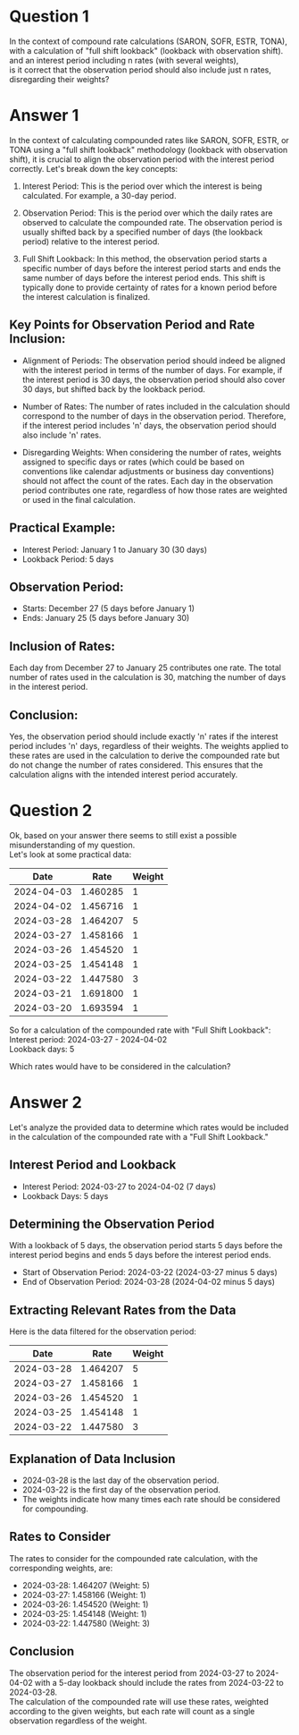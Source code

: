 # Question 1
In the context of compound rate calculations (SARON, SOFR, ESTR, TONA),  
with a calculation of "full shift lookback" (lookback with observation shift).  
and an interest period including n rates (with several weights),  
is it correct that the observation period should also include just n rates, disregarding their weights?

# Answer 1

In the context of calculating compounded rates like SARON, SOFR, ESTR, or TONA using a "full shift lookback" methodology (lookback with observation shift), it is crucial to align the observation period with the interest period correctly. Let's break down the key concepts:

1. Interest Period: This is the period over which the interest is being calculated. For example, a 30-day period.

2. Observation Period: This is the period over which the daily rates are observed to calculate the compounded rate. The observation period is usually shifted back by a specified number of days (the lookback period) relative to the interest period.

3. Full Shift Lookback: In this method, the observation period starts a specific number of days before the interest period starts and ends the same number of days before the interest period ends. This shift is typically done to provide certainty of rates for a known period before the interest calculation is finalized.

## Key Points for Observation Period and Rate Inclusion:

- Alignment of Periods: The observation period should indeed be aligned with the interest period in terms of the number of days. For example, if the interest period is 30 days, the observation period should also cover 30 days, but shifted back by the lookback period.

- Number of Rates: The number of rates included in the calculation should correspond to the number of days in the observation period. Therefore, if the interest period includes 'n' days, the observation period should also include 'n' rates.

- Disregarding Weights: When considering the number of rates, weights assigned to specific days or rates (which could be based on conventions like calendar adjustments or business day conventions) should not affect the count of the rates. Each day in the observation period contributes one rate, regardless of how those rates are weighted or used in the final calculation.

## Practical Example:
- Interest Period: January 1 to January 30 (30 days)
- Lookback Period: 5 days

## Observation Period:
- Starts: December 27 (5 days before January 1)
- Ends: January 25 (5 days before January 30)

## Inclusion of Rates:
Each day from December 27 to January 25 contributes one rate.
The total number of rates used in the calculation is 30, matching the number of days in the interest period.

## Conclusion:

Yes, the observation period should include exactly 'n' rates if the interest period includes 'n' days, regardless of their weights. The weights applied to these rates are used in the calculation to derive the compounded rate but do not change the number of rates considered. This ensures that the calculation aligns with the intended interest period accurately.

# Question 2

Ok, based on your answer there seems to still exist a possible misunderstanding of my question.  
Let's look at some practical data:

Date	| Rate	| Weight
--- | --- | ---
2024-04-03	| 1.460285	| 1
2024-04-02	| 1.456716	| 1
2024-03-28	| 1.464207	| 5
2024-03-27	| 1.458166	| 1
2024-03-26	| 1.454520	| 1
2024-03-25	| 1.454148	| 1
2024-03-22	| 1.447580	| 3
2024-03-21	| 1.691800	| 1
2024-03-20	| 1.693594	| 1

So for a calculation of the compounded rate with "Full Shift Lookback":  
Interest period: 2024-03-27 - 2024-04-02  
Lookback days: 5  

Which rates would have to be considered in the calculation?

# Answer 2

Let's analyze the provided data to determine which rates would be included in the calculation of the compounded rate with a "Full Shift Lookback."

## Interest Period and Lookback
- Interest Period: 2024-03-27 to 2024-04-02 (7 days)
- Lookback Days: 5 days

## Determining the Observation Period
With a lookback of 5 days, the observation period starts 5 days before the interest period begins and ends 5 days before the interest period ends.

- Start of Observation Period: 2024-03-22 (2024-03-27 minus 5 days)
- End of Observation Period: 2024-03-28 (2024-04-02 minus 5 days)

## Extracting Relevant Rates from the Data
Here is the data filtered for the observation period:

Date	| Rate	| Weight
--- | --- | ---
2024-03-28	| 1.464207	| 5
2024-03-27	| 1.458166	| 1
2024-03-26	| 1.454520	| 1
2024-03-25	| 1.454148	| 1
2024-03-22	| 1.447580	| 3

## Explanation of Data Inclusion
- 2024-03-28 is the last day of the observation period.
- 2024-03-22 is the first day of the observation period.
- The weights indicate how many times each rate should be considered for compounding.

## Rates to Consider
The rates to consider for the compounded rate calculation, with the corresponding weights, are:

- 2024-03-28: 1.464207 (Weight: 5)
- 2024-03-27: 1.458166 (Weight: 1)
- 2024-03-26: 1.454520 (Weight: 1)
- 2024-03-25: 1.454148 (Weight: 1)
- 2024-03-22: 1.447580 (Weight: 3)

## Conclusion
The observation period for the interest period from 2024-03-27 to 2024-04-02 with a 5-day lookback should include the rates from 2024-03-22 to 2024-03-28.  
The calculation of the compounded rate will use these rates, weighted according to the given weights, but each rate will count as a single observation regardless of the weight.
